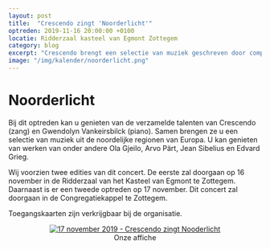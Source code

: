 ```yaml
---
layout: post
title:  "Crescendo zingt 'Noorderlicht'"
optreden: 2019-11-16 20:00:00 +0100
locatie: Ridderzaal kasteel van Egmont Zottegem
category: blog
excerpt: "Crescendo brengt een selectie van muziek geschreven door componisten uit de noorderlijke regionen van Europa."
image: "/img/kalender/noorderlicht.png"
---
```


# Noorderlicht

Bij dit optreden kan u genieten van de verzamelde talenten van Crescendo (zang) en Gwendolyn Vankeirsbilck (piano).
Samen brengen ze u een selectie van muziek uit de noordelijke regionen van Europa.
U kan genieten van werken van onder andere Ola Gjeilo, Arvo Pärt, Jean Sibelius en Edvard Grieg.

Wij voorzien twee edities van dit concert. De eerste zal doorgaan op 16 november in de Ridderzaal van het Kasteel van Egmont te Zottegem.
Daarnaast is er een tweede optreden op 17 november. Dit concert zal doorgaan in de Congregatiekappel te Zottegem.

Toegangskaarten zijn verkrijgbaar bij de organisatie.


<div class="gallery">
<center>
<figure>
  <a href="{{ site.baseurl }}/img/kalender/noorderlicht.png" data-lity>
    <img src="{{ site.baseurl }}/img/kalender/noorderlicht.png" alt="17 november 2019 - Crescendo zingt Nooderlicht" />
  </a>
  <figcaption>Onze affiche</figcaption>
</figure>
</center>
</div>
